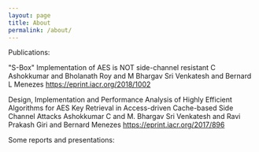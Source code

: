 ```yaml
---
layout: page
title: About
permalink: /about/
---
```

Publications:

"S-Box" Implementation of AES is NOT side-channel resistant
C Ashokkumar and Bholanath Roy and M Bhargav Sri Venkatesh and Bernard L Menezes
https://eprint.iacr.org/2018/1002

Design, Implementation and Performance Analysis of Highly Efficient Algorithms for AES Key Retrieval in Access-driven Cache-based Side Channel Attacks
Ashokkumar C and M. Bhargav Sri Venkatesh and Ravi Prakash Giri and Bernard Menezes
https://eprint.iacr.org/2017/896


Some reports and presentations:

